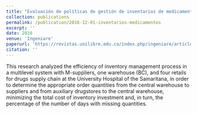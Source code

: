 ```yaml
---
title: "Evaluación de políticas de gestión de inventarios de medicamentos para un sistema multinivel y multiproducto en el Hospital Universitario de la Samaritana (HUS)"
collection: publications
permalink: /publication/2016-12-01-inventarios-medicamentos
excerpt: ''
date: 2016
venue: 'Ingeniare'
paperurl: 'https://revistas.unilibre.edu.co/index.php/ingeniare/article/view/401'
citation: ''
---
```

This research analyzed the efficiency of inventory management process in a multilevel system with M-suppliers, one warehouse (BC), and four retails for drugs supply chain at the University Hospital of the Samaritana, in order to determine the appropriate order quantities from the central warehouse to suppliers and from auxiliary  drugstores  to  the  central  warehouse,  minimizing  the  total cost of inventory investment and, in turn, the percentage of the number of days with missing quantities.
